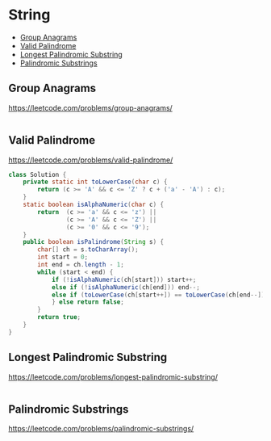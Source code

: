 # String
+ [Group Anagrams](#group-anagrams)
+ [Valid Palindrome](#valid-palindrome)
+ [Longest Palindromic Substring](#longest-palindromic-substring)
+ [Palindromic Substrings](#palindromic-substrings)
## Group Anagrams
https://leetcode.com/problems/group-anagrams/
```java

```
## Valid Palindrome
https://leetcode.com/problems/valid-palindrome/
```java
class Solution {
    private static int toLowerCase(char c) {
        return (c >= 'A' && c <= 'Z' ? c + ('a' - 'A') : c);
    }
    static boolean isAlphaNumeric(char c) {
        return  (c >= 'a' && c <= 'z') ||
                (c >= 'A' && c <= 'Z') ||
                (c >= '0' && c <= '9');
    }
    public boolean isPalindrome(String s) {
        char[] ch = s.toCharArray();
        int start = 0;
        int end = ch.length - 1;
        while (start < end) {
            if (!isAlphaNumeric(ch[start])) start++;
            else if (!isAlphaNumeric(ch[end])) end--;
            else if (toLowerCase(ch[start++]) == toLowerCase(ch[end--])) {
            } else return false;
        }
        return true;
    }
}
```
## Longest Palindromic Substring
https://leetcode.com/problems/longest-palindromic-substring/
```java

```
## Palindromic Substrings
https://leetcode.com/problems/palindromic-substrings/
```java

```
